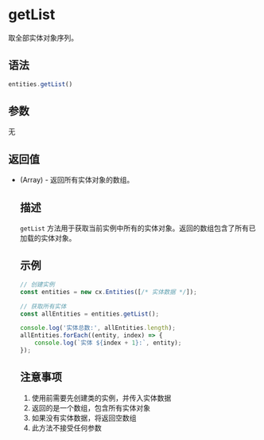 # getList

取全部实体对象序列。

## 语法

```javascript
entities.getList()
```

## 参数

无

## 返回值

- (Array<Object>) - 返回所有实体对象的数组。

## 描述

`getList` 方法用于获取当前实例中所有的实体对象。返回的数组包含了所有已加载的实体对象。

## 示例

```javascript
// 创建实例
const entities = new cx.Entities([/* 实体数据 */]);

// 获取所有实体
const allEntities = entities.getList();

console.log('实体总数:', allEntities.length);
allEntities.forEach((entity, index) => {
    console.log(`实体 ${index + 1}:`, entity);
});
```

## 注意事项

1. 使用前需要先创建类的实例，并传入实体数据
2. 返回的是一个数组，包含所有实体对象
3. 如果没有实体数据，将返回空数组
4. 此方法不接受任何参数